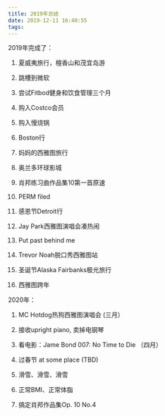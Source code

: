 ```yaml
---
title: 2019年总结
date: 2019-12-11 16:40:55
tags:
---
```


2019年完成了：

<!--more-->

1. 夏威夷旅行，檀香山和茂宜岛游

2. 跳槽到微软

3. 尝试Fitbod健身和饮食管理三个月

4. 购入Costco会员

5. 购入慢烧锅

6. Boston行

7. 妈妈的西雅图旅行

8. 奥兰多环球影城

9. 肖邦练习曲作品集10第一首原速

10. PERM filed

11. 感恩节Detroit行

12. Jay Park西雅图演唱会凑热闹

13. Put past behind me

14. Trevor Noah脱口秀西雅图站

15. 圣诞节Alaska Fairbanks极光旅行

16. 西雅图跨年

2020年：
1. MC Hotdog热狗西雅图演唱会 (三月）

2. 接收upright piano, 卖掉电钢琴

3. 看电影：Jame Bond 007: No Time to Die （四月）

4. 过春节 at some place (TBD)

5. 滑雪、滑雪、滑雪

6. 正常BMI、正常体脂

7. 搞定肖邦作品集Op. 10 No.4
